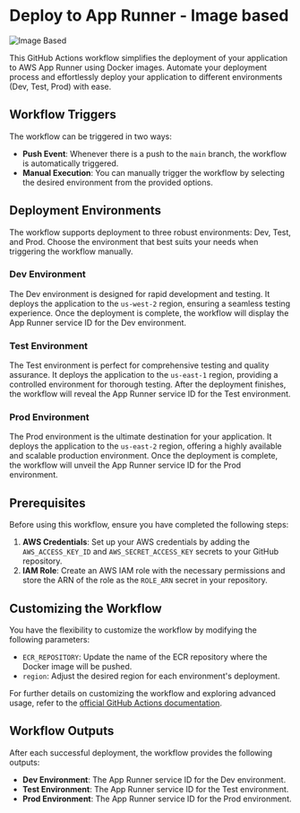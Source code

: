 # Deploy to App Runner - Image based

![Image Based](https://github.com/sushant-technocirrus/aws-app-runner/assets/122975959/89c6b16c-5620-4cc5-a819-5e182fee2e95)


This GitHub Actions workflow simplifies the deployment of your application to AWS App Runner using Docker images. Automate your deployment process and effortlessly deploy your application to different environments (Dev, Test, Prod) with ease.

## Workflow Triggers

The workflow can be triggered in two ways:

- **Push Event**: Whenever there is a push to the `main` branch, the workflow is automatically triggered.
- **Manual Execution**: You can manually trigger the workflow by selecting the desired environment from the provided options.

## Deployment Environments

The workflow supports deployment to three robust environments: Dev, Test, and Prod. Choose the environment that best suits your needs when triggering the workflow manually.

### Dev Environment

The Dev environment is designed for rapid development and testing. It deploys the application to the `us-west-2` region, ensuring a seamless testing experience. Once the deployment is complete, the workflow will display the App Runner service ID for the Dev environment.

### Test Environment

The Test environment is perfect for comprehensive testing and quality assurance. It deploys the application to the `us-east-1` region, providing a controlled environment for thorough testing. After the deployment finishes, the workflow will reveal the App Runner service ID for the Test environment.

### Prod Environment

The Prod environment is the ultimate destination for your application. It deploys the application to the `us-east-2` region, offering a highly available and scalable production environment. Once the deployment is complete, the workflow will unveil the App Runner service ID for the Prod environment.

## Prerequisites

Before using this workflow, ensure you have completed the following steps:

1. **AWS Credentials**: Set up your AWS credentials by adding the `AWS_ACCESS_KEY_ID` and `AWS_SECRET_ACCESS_KEY` secrets to your GitHub repository.
2. **IAM Role**: Create an AWS IAM role with the necessary permissions and store the ARN of the role as the `ROLE_ARN` secret in your repository.

## Customizing the Workflow

You have the flexibility to customize the workflow by modifying the following parameters:

- `ECR_REPOSITORY`: Update the name of the ECR repository where the Docker image will be pushed.
- `region`: Adjust the desired region for each environment's deployment.

For further details on customizing the workflow and exploring advanced usage, refer to the [official GitHub Actions documentation](https://docs.github.com/en/actions).

## Workflow Outputs

After each successful deployment, the workflow provides the following outputs:

- **Dev Environment**: The App Runner service ID for the Dev environment.
- **Test Environment**: The App Runner service ID for the Test environment.
- **Prod Environment**: The App Runner service ID for the Prod environment.

#
